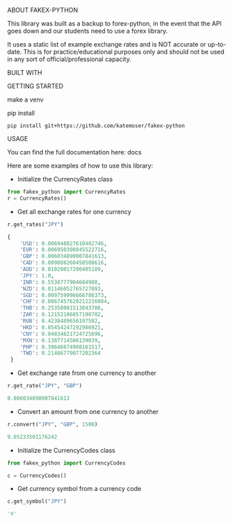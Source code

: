 ABOUT FAKEX-PYTHON

This library was built as a backup to forex-python, in the event that the API 
goes down and our students need to use a forex library.

It uses a static list of example exchange rates and is NOT accurate or 
up-to-date. This is for practice/educational purposes only and should not be 
used in any sort of official/professional capacity.

BUILT WITH

GETTING STARTED

make a venv

pip install

```
pip install git+https://github.com/katemoser/fakex-python
```

USAGE

You can find the full documentation here: docs

Here are some examples of how to use this library:

- Initialize the CurrencyRates class

```python
from fakex_python import CurrencyRates
r = CurrencyRates()
```

- Get all exchange rates for one currency

```python
r.get_rates("JPY")

{
    'USD': 0.006948827610482746,
    'EUR': 0.006950398045522716,
    'GBP': 0.006034890007841613,
    'CAD': 0.009088260450508616,
    'AUD': 0.01028017200405189,
    'JPY': 1.0,
    'INR': 0.5538777904684988,
    'NZD': 0.01146052765727893,
    'SGD': 0.009759996666786373,
    'CHF': 0.0067457620212216084,
    'THB': 0.25358001513843786,
    'ZAR': 0.12152186857198702,
    'RUB': 0.4238489656197582,
    'HKD': 0.05454247292986921,
    'CNY': 0.04834621724725696,
    'MXN': 0.1387714506139039,
    'PHP': 0.39646674908161517,
    'TWD': 0.21486779077202364
 }
```


- Get exchange rate from one currency to another

```python
r.get_rate("JPY", "GBP")

0.006034890007841613
```

- Convert an amount from one currency to another

```python
r.convert("JPY", "GBP", 1500)

9.05233501176242
```

- Initialize the CurrencyCodes class

```python
from fakex_python import CurrencyCodes

c = CurrencyCodes()
```

- Get currency symbol from a currency code
```python
c.get_symbol("JPY")

'¥'
```